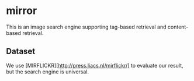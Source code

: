 mirror
======

This is an image search engine supporting tag-based retrieval and content-based retrieval.

## Dataset

We use [MIRFLICKR][http://press.liacs.nl/mirflickr/] to evaluate our result, but the search engine is universal.
